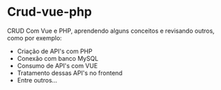 # Crud-vue-php
CRUD Com Vue e PHP, aprendendo alguns conceitos e revisando outros, como por exemplo:

- Criação de API's com PHP
- Conexâo com banco MySQL
- Consumo de API's com VUE
- Tratamento dessas API's no frontend
- Entre outros...

